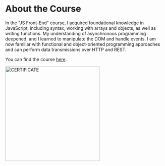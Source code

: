  <h1>About the Course</h1>
    <p>In the "JS Front-End" course, I acquired foundational knowledge in JavaScript, including syntax, working with arrays and objects, as well as writing functions. My understanding of asynchronous programming deepened, and I learned to manipulate the DOM and handle events. I am now familiar with functional and object-oriented programming approaches and can perform data transmissions over HTTP and REST.</p>
    <p>You can find the course <a href="https://softuni.bg/trainings/4362/js-front-end-february-2024">here</a>.</p>
    <div  class="center"><img src="https://softuni.bg/certificates/certificates/converttoimage/212193?code=b5700fdb" alt="CERTIFICATE" style="width: 300px; height: auto;"></div>
